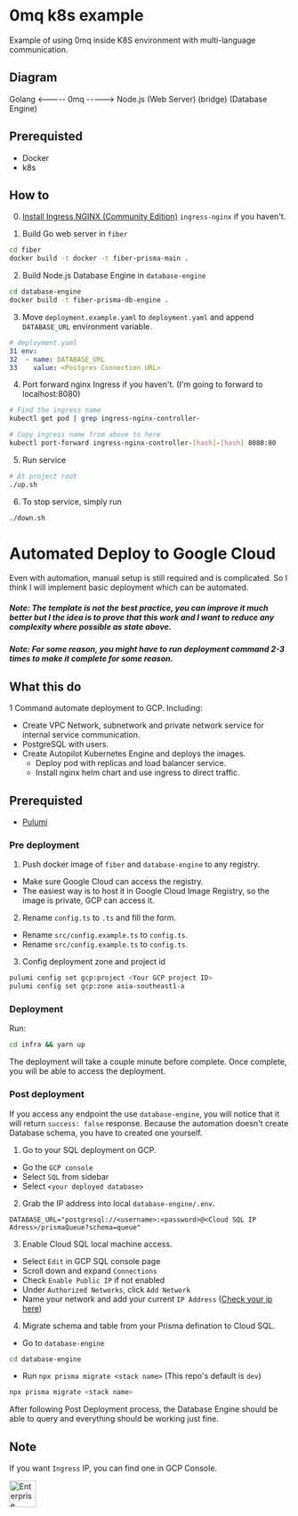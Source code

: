 # 0mq k8s example
Example of using 0mq inside K8S environment with multi-language communication.

## Diagram
   Golang <----- 0mq -----> Node.js
(Web Server)  (bridge)  (Database Engine)

## Prerequisted
- Docker
- k8s

## How to
0. [Install Ingress NGINX (Community Edition)](https://kubernetes.github.io/ingress-nginx/deploy/) `ingress-nginx` if you haven't.

1. Build Go web server in `fiber`
```bash
cd fiber
docker build -t docker -t fiber-prisma-main .
```

2. Build Node.js Database Engine in `database-engine`
```bash
cd database-engine
docker build -t fiber-prisma-db-engine .
```

3. Move `deployment.example.yaml` to `deployment.yaml` and append `DATABASE_URL` environment variable.
```yaml
# deployment.yaml
31 env:
32  - name: DATABASE_URL
33    value: <Postgres Connection URL>
```

4. Port forward nginx Ingress if you haven't.
   (I'm going to forward to localhost:8080)
```bash
# Find the ingress name
kubectl get pod | grep ingress-nginx-controller-

# Copy ingress name from above to here
kubectl port-forward ingress-nginx-controller-[hash]-[hash] 8080:80
```

5. Run service
```bash
# At project root
./up.sh
```

6. To stop service, simply run
```bash
./down.sh
```

# Automated Deploy to Google Cloud
Even with automation, manual setup is still required and is complicated.
So I think I will implement basic deployment which can be automated.

##### Note: The template is not the best practice, you can improve it much better but I the idea is to prove that this work and I want to reduce any complexity where possible as state above.

##### Note: For some reason, you might have to run deployment command 2-3 times to make it complete for some reason.

## What this do
1 Command automate deployment to GCP.
Including:
- Create VPC Network, subnetwork and private network service for internal service communication.
- PostgreSQL with users.
- Create Autopilot Kubernetes Engine and deploys the images.
   - Deploy pod with replicas and load balancer service.
   - Install nginx helm chart and use ingress to direct traffic.

## Prerequisted
- [Pulumi](http://pulumi.com)

### Pre deployment
1. Push docker image of `fiber` and `database-engine` to any registry.
- Make sure Google Cloud can access the registry.
- The easiest way is to host it in Google Cloud Image Registry, so the image is private, GCP can access it.

2. Rename `config.ts` to `.ts` and fill the form.
- Rename `src/config.example.ts` to `config.ts`.
- Rename `src/config.example.ts` to `config.ts`.

3. Config deployment zone and project id
```bash
pulumi config set gcp:project <Your GCP project ID>
pulumi config set gcp:zone asia-southeast1-a
```

### Deployment
Run:
```bash
cd infra && yarn up
```

The deployment will take a couple minute before complete.
Once complete, you will be able to access the deployment.

### Post deployment
If you access any endpoint the use `database-engine`, you will notice that it will return `success: false` response.
Because the automation doesn't create Database schema, you have to created one yourself.

1. Go to your SQL deployment on GCP.
- Go the `GCP console` 
- Select `SQL` from sidebar 
- Select `<your deployed database>`

2. Grab the IP address into local `database-engine/.env`.
```env
DATABASE_URL="postgresql://<username>:<password>@<Cloud SQL IP Adress>/prismaQueue?schema=queue"
```

3. Enable Cloud SQL local machine access.
- Select `Edit` in GCP SQL console page 
- Scroll down and expand `Connections` 
- Check `Enable Public IP` if not enabled 
- Under `Authorized Networks`, click `Add Network`
- Name your network and add your current `IP Address` ([Check your ip here](https://www.google.com/search?q=my+ip&oq=my+ip))

4. Migrate schema and table from your Prisma defination to Cloud SQL.
- Go to `database-engine`
```bash
cd database-engine
```
- Run `npx prisma migrate <stack name>` (This repo's default is `dev`)
```bash
npx prisma migrate <stack name>
```

After following Post Deployment process, the Database Engine should be able to query and everything should be working just fine.

## Note
If you want `Ingress` IP, you can find one in GCP Console.

<img src="https://user-images.githubusercontent.com/35027979/124180626-a6be0d00-dade-11eb-89aa-e7d5ff39ba69.gif" alt="Enterprise" width=48 />
